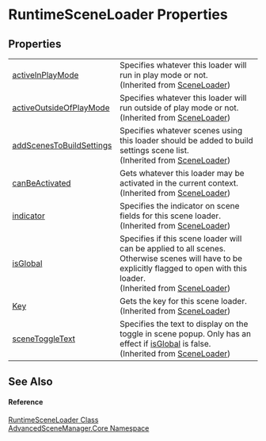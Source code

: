 # RuntimeSceneLoader Properties




## Properties
<table>
<tr>
<td><a href="P_AdvancedSceneManager_Core_SceneLoader_activeInPlayMode.md">activeInPlayMode</a></td>
<td>Specifies whatever this loader will run in play mode or not.<br />(Inherited from <a href="T_AdvancedSceneManager_Core_SceneLoader.md">SceneLoader</a>)</td></tr>
<tr>
<td><a href="P_AdvancedSceneManager_Core_SceneLoader_activeOutsideOfPlayMode.md">activeOutsideOfPlayMode</a></td>
<td>Specifies whatever this loader will run outside of play mode or not.<br />(Inherited from <a href="T_AdvancedSceneManager_Core_SceneLoader.md">SceneLoader</a>)</td></tr>
<tr>
<td><a href="P_AdvancedSceneManager_Core_SceneLoader_addScenesToBuildSettings.md">addScenesToBuildSettings</a></td>
<td>Specifies whatever scenes using this loader should be added to build settings scene list.<br />(Inherited from <a href="T_AdvancedSceneManager_Core_SceneLoader.md">SceneLoader</a>)</td></tr>
<tr>
<td><a href="P_AdvancedSceneManager_Core_SceneLoader_canBeActivated.md">canBeActivated</a></td>
<td>Gets whatever this loader may be activated in the current context.<br />(Inherited from <a href="T_AdvancedSceneManager_Core_SceneLoader.md">SceneLoader</a>)</td></tr>
<tr>
<td><a href="P_AdvancedSceneManager_Core_SceneLoader_indicator.md">indicator</a></td>
<td>Specifies the indicator on scene fields for this scene loader.<br />(Inherited from <a href="T_AdvancedSceneManager_Core_SceneLoader.md">SceneLoader</a>)</td></tr>
<tr>
<td><a href="P_AdvancedSceneManager_Core_SceneLoader_isGlobal.md">isGlobal</a></td>
<td>Specifies if this scene loader will can be applied to all scenes. Otherwise scenes will have to be explicitly flagged to open with this loader.<br />(Inherited from <a href="T_AdvancedSceneManager_Core_SceneLoader.md">SceneLoader</a>)</td></tr>
<tr>
<td><a href="P_AdvancedSceneManager_Core_SceneLoader_Key.md">Key</a></td>
<td>Gets the key for this scene loader.<br />(Inherited from <a href="T_AdvancedSceneManager_Core_SceneLoader.md">SceneLoader</a>)</td></tr>
<tr>
<td><a href="P_AdvancedSceneManager_Core_SceneLoader_sceneToggleText.md">sceneToggleText</a></td>
<td>Specifies the text to display on the toggle in scene popup. Only has an effect if <a href="P_AdvancedSceneManager_Core_SceneLoader_isGlobal.md">isGlobal</a> is false.<br />(Inherited from <a href="T_AdvancedSceneManager_Core_SceneLoader.md">SceneLoader</a>)</td></tr>
</table>

## See Also


#### Reference
<a href="T_AdvancedSceneManager_Core_RuntimeSceneLoader.md">RuntimeSceneLoader Class</a>  
<a href="N_AdvancedSceneManager_Core.md">AdvancedSceneManager.Core Namespace</a>  
